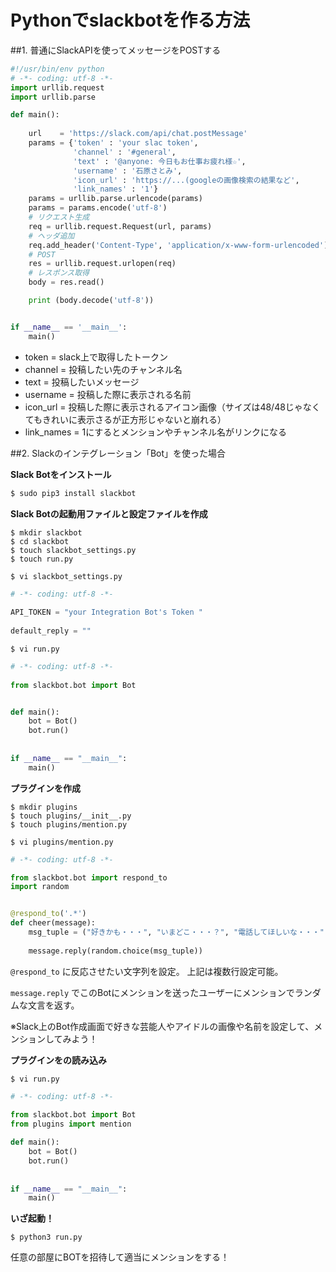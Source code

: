 # Pythonでslackbotを作る方法

##1. 普通にSlackAPIを使ってメッセージをPOSTする

```python
#!/usr/bin/env python
# -*- coding: utf-8 -*-
import urllib.request
import urllib.parse

def main():
    
    url    = 'https://slack.com/api/chat.postMessage'
    params = {'token' : 'your slac token', 
              'channel' : '#general', 
              'text' : '@anyone: 今日もお仕事お疲れ様☆', 
              'username' : '石原さとみ', 
              'icon_url' : 'https://...(googleの画像検索の結果など', 
              'link_names' : '1'}
    params = urllib.parse.urlencode(params)
    params = params.encode('utf-8')
    # リクエスト生成
    req = urllib.request.Request(url, params)
    # ヘッダ追加
    req.add_header('Content-Type', 'application/x-www-form-urlencoded')
    # POST
    res = urllib.request.urlopen(req)
    # レスポンス取得
    body = res.read()

    print (body.decode('utf-8'))


if __name__ == '__main__':
    main()
```

- token = slack上で取得したトークン
- channel = 投稿したい先のチャンネル名
- text = 投稿したいメッセージ
- username = 投稿した際に表示される名前
- icon_url = 投稿した際に表示されるアイコン画像（サイズは48/48じゃなくてもきれいに表示さるが正方形じゃないと崩れる）
- link_names = 1にするとメンションやチャンネル名がリンクになる


##2. Slackのインテグレーション「Bot」を使った場合

**Slack Botをインストール**

```python
$ sudo pip3 install slackbot
```

**Slack Botの起動用ファイルと設定ファイルを作成**

```
$ mkdir slackbot
$ cd slackbot
$ touch slackbot_settings.py
$ touch run.py
```

```
$ vi slackbot_settings.py
```

```python
# -*- coding: utf-8 -*-
 
API_TOKEN = "your Integration Bot's Token "
 
default_reply = ""
```

```
$ vi run.py
```


```python
# -*- coding: utf-8 -*-
 
from slackbot.bot import Bot


def main():
    bot = Bot()
    bot.run()
 
 
if __name__ == "__main__":
    main()

```

**プラグインを作成**

```
$ mkdir plugins
$ touch plugins/__init__.py
$ touch plugins/mention.py
```

```
$ vi plugins/mention.py
```

```python
# -*- coding: utf-8 -*-

from slackbot.bot import respond_to
import random


@respond_to('.*')
def cheer(message):
    msg_tuple = ("好きかも・・・", "いまどこ・・・？", "電話してほしいな・・・", "今週末楽しみだね☆", "気安く話しかけないで！", "そんなに無理しなくていいんだよ・・？")
    
    message.reply(random.choice(msg_tuple))

```

`@respond_to` に反応させたい文字列を設定。
上記は複数行設定可能。

`message.reply` でこのBotにメンションを送ったユーザーにメンションでランダムな文言を返す。

※Slack上のBot作成画面で好きな芸能人やアイドルの画像や名前を設定して、メンションしてみよう！



**プラグインをの読み込み**

```
$ vi run.py
```


```python
# -*- coding: utf-8 -*-
 
from slackbot.bot import Bot
from plugins import mention

def main():
    bot = Bot()
    bot.run()
 
 
if __name__ == "__main__":
    main()

```

**いざ起動！**

```
$ python3 run.py
```

任意の部屋にBOTを招待して適当にメンションをする！